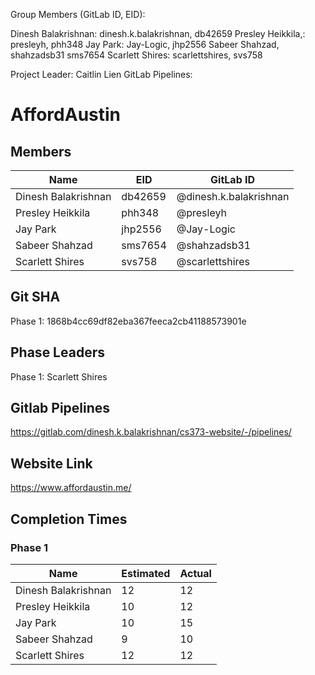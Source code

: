 Group Members (GitLab ID, EID):

Dinesh Balakrishnan: dinesh.k.balakrishnan, db42659
Presley Heikkila,: presleyh, phh348
Jay Park: Jay-Logic, jhp2556
Sabeer Shahzad, shahzadsb31 sms7654
Scarlett Shires: scarlettshires, svs758

Project Leader: Caitlin Lien
GitLab Pipelines:

# AffordAustin

## Members

Name                 | EID     | GitLab ID             
-------------------- | ------- | ----------
Dinesh Balakrishnan  | db42659 | @dinesh.k.balakrishnan
Presley Heikkila     | phh348  | @presleyh   
Jay Park             | jhp2556 | @Jay-Logic       
Sabeer Shahzad       | sms7654 | @shahzadsb31      
Scarlett Shires      | svs758  | @scarlettshires

## Git SHA

Phase 1: 1868b4cc69df82eba367feeca2cb41188573901e

## Phase Leaders

Phase 1: Scarlett Shires


## Gitlab Pipelines

https://gitlab.com/dinesh.k.balakrishnan/cs373-website/-/pipelines/

## Website Link

https://www.affordaustin.me/

## Completion Times

### Phase 1

Name                 | Estimated | Actual             
---------------------|-----------| -------
Dinesh Balakrishnan  | 12        | 12
Presley Heikkila     | 10        | 12  
Jay Park             | 10        | 15       
Sabeer Shahzad       | 9         | 10    
Scarlett Shires      | 12        | 12

